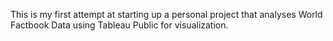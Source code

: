 This is my first attempt at starting up a personal project that analyses World Factbook Data using Tableau Public for visualization.

